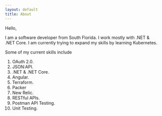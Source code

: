 ```yaml
---
layout: default
title: About
---
```


Hello,

I am a software developer from South Florida. I work mostly with .NET & .NET Core. I am currently trying to expand my skills by learning Kubernetes.

Some of my current skills include

1. OAuth 2.0.
2. JSON:API.
3. .NET & .NET Core.
4. Angular.
5. Terraform.
6. Packer
7. New Relic.
8. RESTful APIs.
9. Postman API Testing.
10. Unit Testing.